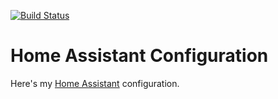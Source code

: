 [![Build Status](https://ci.calebdunn.tech/api/badges/finish06/home-assistant-config/status.svg)](https://ci.calebdunn.tech/finish06/home-assistant-config)

# Home Assistant Configuration

Here's my [Home Assistant](https://home-assistant.io/) configuration.
 